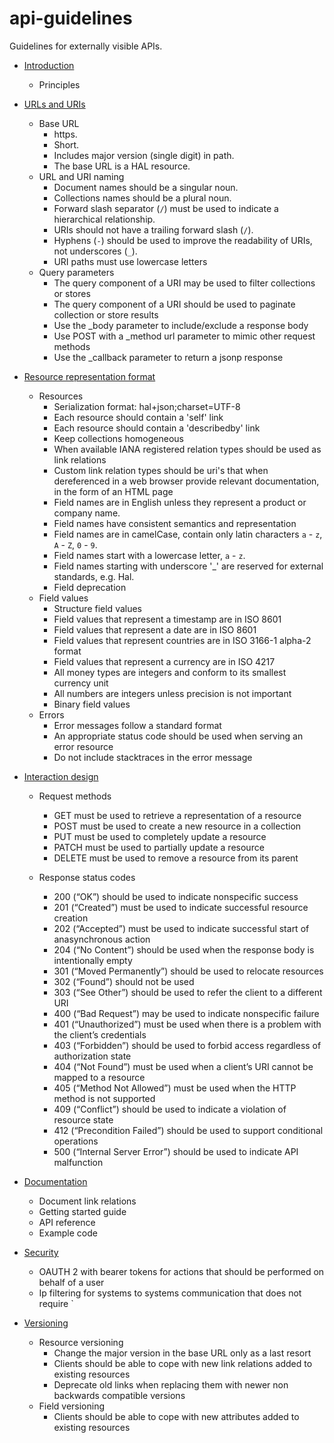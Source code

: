 api-guidelines
==============

Guidelines for externally visible APIs.


* [Introduction](docs/intro.md)
    * Principles
* [URLs and URIs](docs/urls-and-uris.md)
    * Base URL
        * https.
        * Short.
        * Includes major version (single digit) in path.
        * The base URL is a HAL resource.
    * URL and URI naming
        * Document names should be a singular noun.
        * Collections names should be a plural noun.
        * Forward slash separator (`/`) must be used to indicate a hierarchical relationship.
        * URIs should not have a trailing forward slash (`/`).
        * Hyphens (`-`) should be used to improve the readability of URIs, not underscores (`_`).
        * URI paths must use lowercase letters
    * Query parameters
        * The query component of a URI may be used to filter collections or stores
        * The query component of a URI should be used to paginate collection or store results
        * Use the _body parameter to include/exclude a response body
        * Use POST with a _method url parameter to mimic other request methods
        * Use the _callback parameter to return a jsonp response

* [Resource representation format](docs/resource-representation-format.md)
    * Resources
        * Serialization format: hal+json;charset=UTF-8
        * Each resource should contain a 'self' link
        * Each resource should contain a 'describedby' link
        * Keep collections homogeneous
        * When available IANA registered relation types should be used as link relations
        * Custom link relation types should be uri's that when dereferenced in a web browser provide relevant documentation, in the form of an HTML page
        * Field names are in English unless they represent a product or company name.
        * Field names have consistent semantics and representation
        * Field names are in camelCase, contain only latin characters `a` - `z`, `A` - `Z`, `0` - `9`.
        * Field names start with a lowercase letter, `a` - `z`.
        * Field names starting with underscore '\_' are reserved for external standards, e.g. Hal.
        * Field deprecation
    * Field values
        * Structure field values
        * Field values that represent a timestamp are in ISO 8601
        * Field values that represent a date are in ISO 8601
        * Field values that represent countries are in ISO 3166-1 alpha-2 format
        * Field values that represent a currency are in ISO 4217
        * All money types are integers and conform to its smallest currency unit
        * All numbers are integers unless precision is not important
        * Binary field values
     * Errors
        * Error messages follow a standard format
        * An appropriate status code should be used when serving an error resource
        * Do not include stacktraces in the error message

* [Interaction design](docs/interaction-design.md)
    * Request methods
        * GET must be used to retrieve a representation of a resource
        * POST must be used to create a new resource in a collection
        * PUT must be used to completely update a resource
        * PATCH must be used to partially update a resource
        * DELETE must be used to remove a resource from its parent

    * Response status codes
        * 200 (“OK”) should be used to indicate nonspecific success
        * 201 (“Created”) must be used to indicate successful resource creation
        * 202 (“Accepted”) must be used to indicate successful start of anasynchronous action
        * 204 (“No Content”) should be used when the response body is intentionally empty
        * 301 (“Moved Permanently”) should be used to relocate resources
        * 302 (“Found”) should not be used
        * 303 (“See Other”) should be used to refer the client to a different URI
        * 400 (“Bad Request”) may be used to indicate nonspecific failure
        * 401 (“Unauthorized”) must be used when there is a problem with the client’s credentials
        * 403 (“Forbidden”) should be used to forbid access regardless of authorization state
        * 404 (“Not Found”) must be used when a client’s URI cannot be mapped to a resource
        * 405 (“Method Not Allowed”) must be used when the HTTP method is not supported
        * 409 (“Conflict”) should be used to indicate a violation of resource state
        * 412 (“Precondition Failed”) should be used to support conditional operations
        * 500 (“Internal Server Error”) should be used to indicate API malfunction

* [Documentation](docs/documentation-requirements.md)
    * Document link relations
    * Getting started guide
    * API reference
    * Example code

* [Security](docs/security.md)
    * OAUTH 2 with bearer tokens for actions that should be performed on behalf of a user
    * Ip filtering for systems to systems communication that does not require
`
* [Versioning](docs/versioning.md)
    * Resource versioning
        * Change the major version in the base URL only as a last resort
        * Clients should be able to cope with new link relations added to existing resources
        * Deprecate old links when replacing them with newer non backwards compatible versions
    * Field versioning
        * Clients should be able to cope with new attributes added to existing resources

